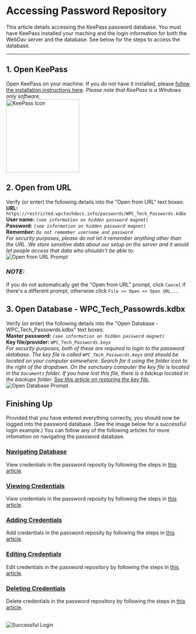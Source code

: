 # Accessing Password Repository

This article details accessing the KeePass password database. You must have KeePass installed your maching and the login information for both the WebDav server and the database. See below for the steps to access the database.

---

## 1. Open KeePass
  Open KeePass on your machine. If you do not have it installed, please [follow the installation instructions here](https://keepass.info/download.html). <i>Please note that KeePass is a Windows only software.</i>
  <br><img src="../assets/accessing/1200px-KeePass_icon.svg.png" alt="KeePass Icon" style="width:200px;"/>

## 2. Open from URL
  Verify (or enter) the following details into the "Open from URL" text boxes:
  <br>**URL:** ```https://restricted.wpctechdocs.info/passwords/WPC_Tech_Passwords.kdbx```
  <br>**User name:** *```(see information on hidden password magnet)```*
  <br>**Password:** *```(see information on hidden password magnet)```*
  <br>**Remember:** *```Do not remember username and password```*
  <br>*For security purposes, please do not let it remember anything other than the URL. We store sensitive data about our setup on the server and it would let people access that data who shouldn't be able to.*
  <br><img src="../assets/accessing/open_from_url.png" alt="Open from URL Prompt"/>
  ### ***NOTE:***
  If you do not automatically get the "Open from URL" prompt, click ```Cancel``` if there's a different prompt, otherwise click ```File >> Open >> Open URL...``` 

## 3. Open Database - WPC_Tech_Passowrds.kdbx
  Verify (or enter) the following details into the "Open Database - WPC_Tech_Passowrds.kdbx" text boxes:
  <br>**Master password:** *```(see information on hidden password magnet)```*
  <br>**Key file/provider:** ```WPC_Tech_Passwords.keyx```
  <br>*For security purposes, both of these are required to login to the password database. The key file is called ```WPC_Tech_Passwords.keyx``` and should be located on your computer somewhere. Search for it using the folder icon to the right of the dropdown. On the sanctuary computer the key file is located in the ```Documents``` folder. If you have lost this file, there is a backup located in the backups folder. [See this article on restoring the key file.](../backups/passwords/security_key.md)*
  <br><img src="../assets/accessing/open_database.png" alt="Open Database Prompt"/>

## Finishing Up
  Provided that you have entered everything correctly, you should now be logged into the password database. (See the image below for a successful login example.) You can follow any of the following articles for more infomation on navigating the password database.

### [Navigating Database](navigating.md)
  View credentials in the password reposity by following the steps in [this article](viewing.md).

### [Viewing Credentials](viewing.md)
  View credentials in the password reposity by following the steps in [this article](viewing.md).

### [Adding Credentials](adding.md)
  Add credentials in the password reposity by following the steps in [this article](adding.md).

### [Editing Credentials](editing.md)
  Edit credentials in the password repository by following the steps in [this article](editing.md).

### [Deleting Credentials](removing.md)
  Delete credentials in the password repository by following the steps in [this article](removing.md).

  <br><img src="../assets/accessing/keepass_logged_in.png" alt="Successful Login"/>